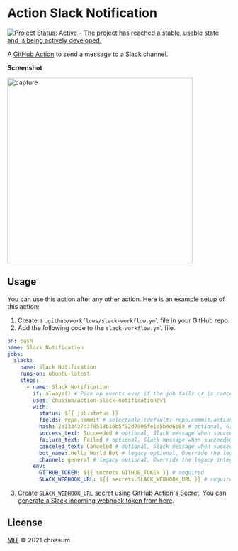 # Action Slack Notification
[![Project Status: Active – The project has reached a stable, usable state and is being actively developed.](https://www.repostatus.org/badges/latest/active.svg)](https://www.repostatus.org/#active)

A [GitHub Action](https://github.com/features/actions) to send a message to a Slack channel.

**Screenshot**

<img width="418" alt="capture" src="https://user-images.githubusercontent.com/18302025/127743477-4c8060aa-d86d-4944-8913-2ed80c04bf83.png">


## Usage

You can use this action after any other action. Here is an example setup of this action:

1. Create a `.github/workflows/slack-workflow.yml` file in your GitHub repo.
2. Add the following code to the `slack-workflow.yml` file.

```yml
on: push
name: Slack Notification
jobs:
  slack:
    name: Slack Notification
    runs-on: ubuntu-latest
    steps:
      - name: Slack Notification
        if: always() # Pick up events even if the job fails or is canceled.
        uses: chussum/action-slack-notification@v1
        with:
          status: ${{ job.status }}
          fields: repo,commit # selectable (default: repo,commit,action)
          hash: 2e133437d3f8518b16b5f92d7906fe1e5b4d6b88 # optional, Github commit sha (will be display in fields (default. github ref))
          success_text: Succeeded # optional, Slack message when succeeded.
          failure_text: Failed # optional, Slack message when succeeded.
          canceled_text: Canceled # optional, Slack message when succeeded.
          bot_name: Hello World Bot # legacy optional, Override the legacy integration's default name.
          channel: general # legacy optional, Override the legacy integration's default channel.
        env:
          GITHUB_TOKEN: ${{ secrets.GITHUB_TOKEN }} # required
          SLACK_WEBHOOK_URL: ${{ secrets.SLACK_WEBHOOK_URL }} # required
```

3. Create `SLACK_WEBHOOK_URL` secret using [GitHub Action's Secret](https://help.github.com/en/actions/configuring-and-managing-workflows/creating-and-storing-encrypted-secrets#creating-encrypted-secrets-for-a-repository). You can [generate a Slack incoming webhook token from here](https://slack.com/apps/A0F7XDUAZ-incoming-webhooks).


## License

[MIT](LICENSE) © 2021 chussum
